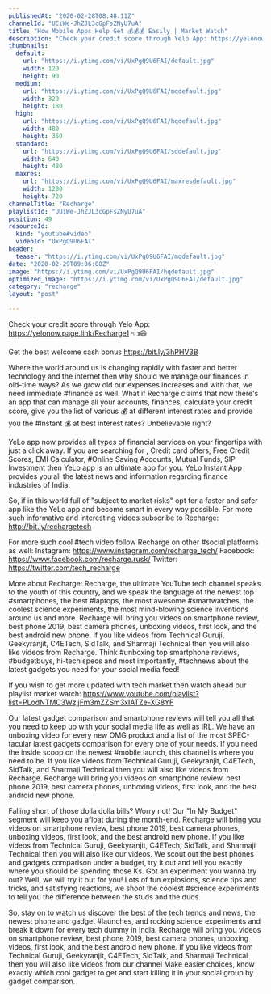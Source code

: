 ```yaml
---
publishedAt: "2020-02-28T08:48:11Z"
channelId: "UCiWe-JhZJL3cGpFsZNyU7uA"
title: "How Mobile Apps Help Get 💰💰💰 Easily | Market Watch"
description: "Check your credit score through Yelo App: https://yelonow.page.link/Recharge1 👈😄\n\nGet the best welcome cash bonus https://bit.ly/3hPHV3B\n\nWhere the world around us is changing rapidly with faster and better technology and the internet then why should we manage our finances in old-time ways? As we grow old our expenses increases and with that, we need immediate #finance as well.  What if Recharge claims that now there's an app that can manage all your accounts, finances, calculate your credit score, give you the list of various 💰 at different interest rates and provide you the #Instant 💰 at best interest rates? Unbelievable right?\n\nYeLo app now provides all types of financial services on your fingertips with just a click away. If you are searching for , Credit card offers, Free Credit Scores, EMI Calculator, #Online Saving Accounts, Mutual Funds, SIP Investment then YeLo app is an ultimate app for you. YeLo Instant App provides you all the latest news and information regarding finance industries of India.\n\nSo, if in this world full of \"subject to market risks\" opt for a faster and safer app like the YeLo app and become smart in every way possible. For more such informative and interesting videos subscribe to Recharge: http://bit.ly/rechargetech\n\nFor more such cool #tech video follow Recharge on other #social platforms as well: Instagram: https://www.instagram.com/recharge_tech/ Facebook: https://www.facebook.com/recharge.rusk/ Twitter: https://twitter.com/tech_recharge\n\nMore about Recharge: Recharge, the ultimate YouTube tech channel speaks to the youth of this country, and we speak the language of the newest top #smartphones, the best #laptops, the most awesome #smartwatches, the coolest science experiments, the most mind-blowing science inventions around us and more. Recharge will bring you videos on smartphone review, best phone 2019, best camera phones, unboxing videos, first look, and the best android new phone. If you like videos from Technical Guruji, Geekyranjit, C4ETech, SidTalk, and Sharmaji Technical then you will also like videos from Recharge. Think #unboxing top smartphone reviews, #budgetbuys, hi-tech specs and most importantly, #technews about the latest gadgets you need for your social media feed!\n\nIf you wish to get more updated with tech market then watch ahead our playlist market watch: https://www.youtube.com/playlist?list=PLodNTMC3WzjjFm3mZZSm3xIATZe-XG8YF\n\nOur latest gadget comparison and smartphone reviews will tell you all that you need to keep up with your social media life as well as IRL. We have an unboxing video for every new OMG product and a list of the most SPEC-tacular latest gadgets comparison for every one of your needs. If you need the inside scoop on the newest #mobile launch, this channel is where you need to be. If you like videos from Technical Guruji, Geekyranjit, C4ETech, SidTalk, and Sharmaji Technical then you will also like videos from Recharge. Recharge will bring you videos on smartphone review, best phone 2019, best camera phones, unboxing videos, first look, and the best android new phone.\n\nFalling short of those dolla dolla bills? Worry not! Our \"In My Budget\" segment will keep you afloat during the month-end. Recharge will bring you videos on smartphone review, best phone 2019, best camera phones, unboxing videos, first look, and the best android new phone. If you like videos from Technical Guruji, Geekyranjit, C4ETech, SidTalk, and Sharmaji Technical then you will also like our videos. We scout out the best phones and gadgets comparison under a budget, try it out and tell you exactly where you should be spending those Ks. Got an experiment you wanna try out? Well, we will try it out for you! Lots of fun explosions, science tips and tricks, and satisfying reactions, we shoot the coolest #science experiments to tell you the difference between the studs and the duds.\n\nSo, stay on to watch us discover the best of the tech trends and news, the newest phone and gadget #launches, and rocking science experiments and break it down for every tech dummy in India. Recharge will bring you videos on smartphone review, best phone 2019, best camera phones, unboxing videos, first look, and the best android new phone. If you like videos from Technical Guruji, Geekyranjit, C4ETech, SidTalk, and Sharmaji Technical then you will also like videos from our channel Make easier choices, know exactly which cool gadget to get and start killing it in your social group by gadget comparison."
thumbnails:
  default:
    url: "https://i.ytimg.com/vi/UxPgQ9U6FAI/default.jpg"
    width: 120
    height: 90
  medium:
    url: "https://i.ytimg.com/vi/UxPgQ9U6FAI/mqdefault.jpg"
    width: 320
    height: 180
  high:
    url: "https://i.ytimg.com/vi/UxPgQ9U6FAI/hqdefault.jpg"
    width: 480
    height: 360
  standard:
    url: "https://i.ytimg.com/vi/UxPgQ9U6FAI/sddefault.jpg"
    width: 640
    height: 480
  maxres:
    url: "https://i.ytimg.com/vi/UxPgQ9U6FAI/maxresdefault.jpg"
    width: 1280
    height: 720
channelTitle: "Recharge"
playlistId: "UUiWe-JhZJL3cGpFsZNyU7uA"
position: 49
resourceId:
  kind: "youtube#video"
  videoId: "UxPgQ9U6FAI"
header:
  teaser: "https://i.ytimg.com/vi/UxPgQ9U6FAI/mqdefault.jpg"
date: "2020-02-29T09:06:08Z"
image: "https://i.ytimg.com/vi/UxPgQ9U6FAI/hqdefault.jpg"
optimized_image: "https://i.ytimg.com/vi/UxPgQ9U6FAI/default.jpg"
category: "recharge"
layout: "post"

---
```

Check your credit score through Yelo App: https://yelonow.page.link/Recharge1 👈😄

Get the best welcome cash bonus https://bit.ly/3hPHV3B

Where the world around us is changing rapidly with faster and better technology and the internet then why should we manage our finances in old-time ways? As we grow old our expenses increases and with that, we need immediate #finance as well.  What if Recharge claims that now there's an app that can manage all your accounts, finances, calculate your credit score, give you the list of various 💰 at different interest rates and provide you the #Instant 💰 at best interest rates? Unbelievable right?

YeLo app now provides all types of financial services on your fingertips with just a click away. If you are searching for , Credit card offers, Free Credit Scores, EMI Calculator, #Online Saving Accounts, Mutual Funds, SIP Investment then YeLo app is an ultimate app for you. YeLo Instant App provides you all the latest news and information regarding finance industries of India.

So, if in this world full of "subject to market risks" opt for a faster and safer app like the YeLo app and become smart in every way possible. For more such informative and interesting videos subscribe to Recharge: http://bit.ly/rechargetech

For more such cool #tech video follow Recharge on other #social platforms as well: Instagram: https://www.instagram.com/recharge_tech/ Facebook: https://www.facebook.com/recharge.rusk/ Twitter: https://twitter.com/tech_recharge

More about Recharge: Recharge, the ultimate YouTube tech channel speaks to the youth of this country, and we speak the language of the newest top #smartphones, the best #laptops, the most awesome #smartwatches, the coolest science experiments, the most mind-blowing science inventions around us and more. Recharge will bring you videos on smartphone review, best phone 2019, best camera phones, unboxing videos, first look, and the best android new phone. If you like videos from Technical Guruji, Geekyranjit, C4ETech, SidTalk, and Sharmaji Technical then you will also like videos from Recharge. Think #unboxing top smartphone reviews, #budgetbuys, hi-tech specs and most importantly, #technews about the latest gadgets you need for your social media feed!

If you wish to get more updated with tech market then watch ahead our playlist market watch: https://www.youtube.com/playlist?list=PLodNTMC3WzjjFm3mZZSm3xIATZe-XG8YF

Our latest gadget comparison and smartphone reviews will tell you all that you need to keep up with your social media life as well as IRL. We have an unboxing video for every new OMG product and a list of the most SPEC-tacular latest gadgets comparison for every one of your needs. If you need the inside scoop on the newest #mobile launch, this channel is where you need to be. If you like videos from Technical Guruji, Geekyranjit, C4ETech, SidTalk, and Sharmaji Technical then you will also like videos from Recharge. Recharge will bring you videos on smartphone review, best phone 2019, best camera phones, unboxing videos, first look, and the best android new phone.

Falling short of those dolla dolla bills? Worry not! Our "In My Budget" segment will keep you afloat during the month-end. Recharge will bring you videos on smartphone review, best phone 2019, best camera phones, unboxing videos, first look, and the best android new phone. If you like videos from Technical Guruji, Geekyranjit, C4ETech, SidTalk, and Sharmaji Technical then you will also like our videos. We scout out the best phones and gadgets comparison under a budget, try it out and tell you exactly where you should be spending those Ks. Got an experiment you wanna try out? Well, we will try it out for you! Lots of fun explosions, science tips and tricks, and satisfying reactions, we shoot the coolest #science experiments to tell you the difference between the studs and the duds.

So, stay on to watch us discover the best of the tech trends and news, the newest phone and gadget #launches, and rocking science experiments and break it down for every tech dummy in India. Recharge will bring you videos on smartphone review, best phone 2019, best camera phones, unboxing videos, first look, and the best android new phone. If you like videos from Technical Guruji, Geekyranjit, C4ETech, SidTalk, and Sharmaji Technical then you will also like videos from our channel Make easier choices, know exactly which cool gadget to get and start killing it in your social group by gadget comparison.